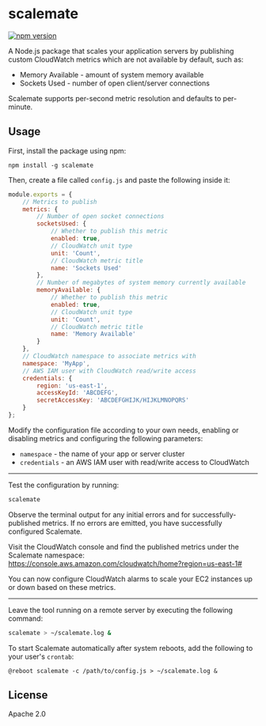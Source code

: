 # scalemate
[![npm version](https://badge.fury.io/js/scalemate.svg)](https://www.npmjs.com/package/scalemate)

A Node.js package that scales your application servers by publishing custom CloudWatch metrics which are not available by default, such as:

* Memory Available - amount of system memory available
* Sockets Used - number of open client/server connections

Scalemate supports per-second metric resolution and defaults to per-minute.

## Usage

First, install the package using npm:

```shell
npm install -g scalemate
```

Then, create a file called `config.js` and paste the following inside it:

```js
module.exports = {
    // Metrics to publish
    metrics: {
        // Number of open socket connections
        socketsUsed: {
            // Whether to publish this metric
            enabled: true,
            // CloudWatch unit type
            unit: 'Count',
            // CloudWatch metric title
            name: 'Sockets Used'
        },
        // Number of megabytes of system memory currently available
        memoryAvailable: {
            // Whether to publish this metric
            enabled: true,
            // CloudWatch unit type
            unit: 'Count',
            // CloudWatch metric title
            name: 'Memory Available'
        }
    },
    // CloudWatch namespace to associate metrics with
    namespace: 'MyApp',
    // AWS IAM user with CloudWatch read/write access
    credentials: {
        region: 'us-east-1',
        accessKeyId: 'ABCDEFG',
        secretAccessKey: 'ABCDEFGHIJK/HIJKLMNOPQRS'
    }
};
```

Modify the configuration file according to your own needs, enabling or disabling metrics and configuring the following parameters:

* `namespace` - the name of your app or server cluster
* `credentials` - an AWS IAM user with read/write access to CloudWatch

---

Test the configuration by running:

```js
scalemate
```

Observe the terminal output for any initial errors and for successfully-published metrics. If no errors are emitted, you have successfully configured Scalemate. 

Visit the CloudWatch console and find the published metrics under the Scalemate namespace:
https://console.aws.amazon.com/cloudwatch/home?region=us-east-1#

You can now configure CloudWatch alarms to scale your EC2 instances up or down based on these metrics.

---

Leave the tool running on a remote server by executing the following command:

```bash
scalemate > ~/scalemate.log &
```

To start Scalemate automatically after system reboots, add the following to your user's `crontab`:

```
@reboot scalemate -c /path/to/config.js > ~/scalemate.log &
```

## License

Apache 2.0
